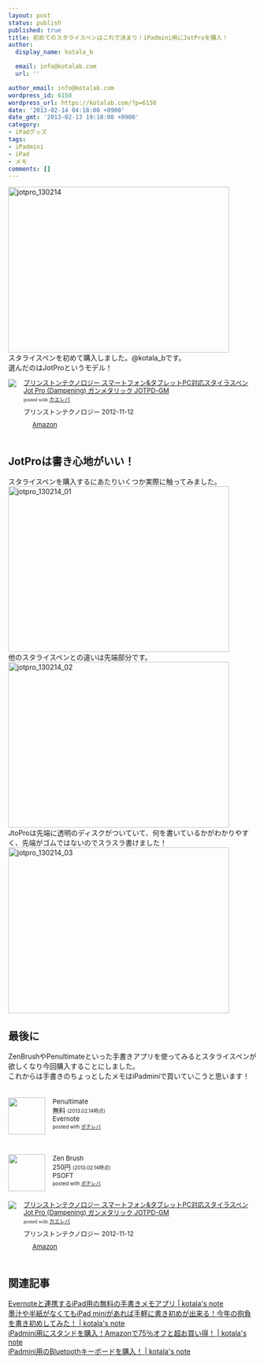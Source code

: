 ```yaml
---
layout: post
status: publish
published: true
title: 初めてのスタライスペンはこれで決まり！iPadmini用にJotProを購入！
author:
  display_name: kotala_b

  email: info@kotalab.com
  url: ''

author_email: info@kotalab.com
wordpress_id: 6150
wordpress_url: https://kotalab.com/?p=6150
date: '2013-02-14 04:18:00 +0900'
date_gmt: '2013-02-13 19:18:00 +0900'
category:
- iPadグッズ
tags:
- iPadmini
- iPad
- メモ
comments: []
---
```

<p><img src="https://kotalab.com/wp-content/uploads/jotpro_130214-448x336.jpg" alt="jotpro_130214" width="448" height="336" class="alignnone size-large wp-image-6152" /><br />
スタライスペンを初めて購入しました。@kotala_bです。<br />
選んだのはJotProというモデル！</p>
<div class="kaerebalink-box" style="text-align:left;padding-bottom:20px;font-size:small;/zoom: 1;overflow: hidden;">
<div class="kaerebalink-image" style="float:left;margin:0 15px 10px 0;"><a href="https://www.amazon.co.jp/exec/obidos/ASIN/B00A0HYPEA/same-22/ref=nosim/" rel="nofollow" target="_blank"><img src="https://images-fe.ssl-images-amazon.com/images/I/51aPDxcSFyL._SL160_.jpg" style="border: none;" /></a></div>
<div class="kaerebalink-info" style="line-height:120%;/zoom: 1;overflow: hidden;">
<div class="kaerebalink-name" style="margin-bottom:10px;line-height:120%"><a href="https://www.amazon.co.jp/exec/obidos/ASIN/B00A0HYPEA/same-22/ref=nosim/" rel="nofollow" target="_blank">プリンストンテクノロジー スマートフォン&タブレットPC対応スタイラスペン Jot Pro (Dampening) ガンメタリック JOTPD-GM</a>
<div class="kaerebalink-powered-date" style="font-size:8pt;margin-top:5px;font-family:verdana;line-height:120%">posted with <a href="https://kaereba.com" target="_blank">カエレバ</a></div>
</div>
<div class="kaerebalink-detail" style="margin-bottom:5px;"> プリンストンテクノロジー 2012-11-12    </div>
<div class="kaerebalink-link1" style="margin-top:10px;">
<div class="shoplinkamazon" style="display:inline;margin-right:5px;background: url('https://img.yomereba.com/tam_k_01.gif') 0 0 no-repeat;padding: 2px 0 2px 18px;white-space: nowrap;"><a href="https://www.amazon.co.jp/gp/search?keywords=JOTPD-GM%20Jot%20Pro&__mk_ja_JP=%83J%83%5E%83J%83i&tag=same-22" rel="nofollow" target="_blank" title="アマゾン" >Amazon</a></div>
</div>
</div>
<div class="booklink-footer" style="clear: left"></div>
</div>
<p><!--more--></p>
<h2>JotProは書き心地がいい！</h2>
<p>スタライスペンを購入するにあたりいくつか実際に触ってみました。<br />
<img src="https://kotalab.com/wp-content/uploads/jotpro_130214_01-448x336.jpg" alt="jotpro_130214_01" width="448" height="336" class="alignnone size-large wp-image-6151" /><br />
他のスタライスペンとの違いは先端部分です。<br />
<img src="https://kotalab.com/wp-content/uploads/jotpro_130214_02-448x336.jpg" alt="jotpro_130214_02" width="448" height="336" class="alignnone size-large wp-image-6154" /><br />
JtoProは先端に透明のディスクがついていて、何を書いているかがわかりやすく、先端がゴムではないのでスラスラ書けました！<br />
<img src="https://kotalab.com/wp-content/uploads/jotpro_130214_03-448x336.jpg" alt="jotpro_130214_03" width="448" height="336" class="alignnone size-large wp-image-6155" /></p>
<h2>最後に</h2>
<p>ZenBrushやPenultimateといった手書きアプリを使ってみるとスタライスペンが欲しくなり今回購入することにしました。<br />
これからは手書きのちょっとしたメモはiPadminiで買いていこうと思います！</p>
<div class="pochireba" style="text-align:left;font-size:small;padding:20px 0;/zoom: 1;overflow: hidden;"><span class="removed_link" title="click.linksynergy.com/fs-bin/click?id=d2yYUp776R4&amp;subid=&amp;offerid=94348.1&amp;type=3&amp;tmpid=3910&amp;RD_PARM1=https%253A%252F%252Fitunes.apple.com%252Fjp%252Fapp%252Fpenultimate%252Fid354098826%253Fmt%253D8%2526uo%253D4"><img src="http://a1429.phobos.apple.com/us/r1000/087/Purple2/v4/42/06/e6/4206e690-65c7-beab-1a3d-7d094b17b901/mzl.egkmbpsg.png" width="75" height="75" style="float:left;margin:0 15px 0 0;" class="pochi_img" ></span>
<div class="pochi_info" style="text-align:left;/zoom: 1;overflow: hidden;">
<div class="pochi_name"><span class="removed_link" title="click.linksynergy.com/fs-bin/click?id=d2yYUp776R4&amp;subid=&amp;offerid=94348.1&amp;type=3&amp;tmpid=3910&amp;RD_PARM1=https%253A%252F%252Fitunes.apple.com%252Fjp%252Fapp%252Fpenultimate%252Fid354098826%253Fmt%253D8%2526uo%253D4">Penultimate</span></div>
<div class="pochi_price" style="display:inline;">無料</div>
<div class="pochi_time" style="font-size:x-small;display:inline;">(2013.02.14時点)</div>
<div class="pochi_seller"><span class="removed_link" title="click.linksynergy.com/fs-bin/click?id=d2yYUp776R4&amp;subid=&amp;offerid=94348.1&amp;type=3&amp;tmpid=3910&amp;RD_PARM1=https%253A%252F%252Fitunes.apple.com%252Fjp%252Fartist%252Fevernote%252Fid281796111%253Fuo%253D4">Evernote</span></div>
<div class="pochi_post" style="font-size:x-small;">posted with <a href="https://pochireba.com">ポチレバ</a></div>
</div>
<div class="pochireba-footer" style="clear: left"></div>
</div>
<div class="pochireba" style="text-align:left;font-size:small;padding:20px 0;/zoom: 1;overflow: hidden;"><span class="removed_link" title="click.linksynergy.com/fs-bin/click?id=d2yYUp776R4&amp;subid=&amp;offerid=94348.1&amp;type=3&amp;tmpid=3910&amp;RD_PARM1=https%253A%252F%252Fitunes.apple.com%252Fjp%252Fapp%252Fzen-brush%252Fid382200873%253Fmt%253D8%2526uo%253D4"><img src="http://a156.phobos.apple.com/us/r1000/105/Purple/v4/f5/af/68/f5af6879-f9a6-3fc3-8481-c4c1f4e53983/temp..xbgwtqcb.png" width="75" height="75" style="float:left;margin:0 15px 0 0;" class="pochi_img" ></span>
<div class="pochi_info" style="text-align:left;/zoom: 1;overflow: hidden;">
<div class="pochi_name"><span class="removed_link" title="click.linksynergy.com/fs-bin/click?id=d2yYUp776R4&amp;subid=&amp;offerid=94348.1&amp;type=3&amp;tmpid=3910&amp;RD_PARM1=https%253A%252F%252Fitunes.apple.com%252Fjp%252Fapp%252Fzen-brush%252Fid382200873%253Fmt%253D8%2526uo%253D4">Zen Brush</span></div>
<div class="pochi_price" style="display:inline;">250円</div>
<div class="pochi_time" style="font-size:x-small;display:inline;">(2013.02.14時点)</div>
<div class="pochi_seller"><span class="removed_link" title="click.linksynergy.com/fs-bin/click?id=d2yYUp776R4&amp;subid=&amp;offerid=94348.1&amp;type=3&amp;tmpid=3910&amp;RD_PARM1=https%253A%252F%252Fitunes.apple.com%252Fjp%252Fartist%252Fpsoft%252Fid373752450%253Fuo%253D4">PSOFT</span></div>
<div class="pochi_post" style="font-size:x-small;">posted with <a href="https://pochireba.com">ポチレバ</a></div>
</div>
<div class="pochireba-footer" style="clear: left"></div>
</div>
<div class="kaerebalink-box" style="text-align:left;padding-bottom:20px;font-size:small;/zoom: 1;overflow: hidden;">
<div class="kaerebalink-image" style="float:left;margin:0 15px 10px 0;"><a href="https://www.amazon.co.jp/exec/obidos/ASIN/B00A0HYPEA/same-22/ref=nosim/" rel="nofollow" target="_blank"><img src="https://images-fe.ssl-images-amazon.com/images/I/51aPDxcSFyL._SL160_.jpg" style="border: none;" /></a></div>
<div class="kaerebalink-info" style="line-height:120%;/zoom: 1;overflow: hidden;">
<div class="kaerebalink-name" style="margin-bottom:10px;line-height:120%"><a href="https://www.amazon.co.jp/exec/obidos/ASIN/B00A0HYPEA/same-22/ref=nosim/" rel="nofollow" target="_blank">プリンストンテクノロジー スマートフォン&タブレットPC対応スタイラスペン Jot Pro (Dampening) ガンメタリック JOTPD-GM</a>
<div class="kaerebalink-powered-date" style="font-size:8pt;margin-top:5px;font-family:verdana;line-height:120%">posted with <a href="https://kaereba.com" target="_blank">カエレバ</a></div>
</div>
<div class="kaerebalink-detail" style="margin-bottom:5px;"> プリンストンテクノロジー 2012-11-12    </div>
<div class="kaerebalink-link1" style="margin-top:10px;">
<div class="shoplinkamazon" style="display:inline;margin-right:5px;background: url('https://img.yomereba.com/tam_k_01.gif') 0 0 no-repeat;padding: 2px 0 2px 18px;white-space: nowrap;"><a href="https://www.amazon.co.jp/gp/search?keywords=JOTPD-GM%20Jot%20Pro&__mk_ja_JP=%83J%83%5E%83J%83i&tag=same-22" rel="nofollow" target="_blank" title="アマゾン" >Amazon</a></div>
</div>
</div>
<div class="booklink-footer" style="clear: left"></div>
</div>
<h2 class="rele">関連記事</h2>
<p><a href="https://kotalab.com/penultimate" target="_blank">Evernoteと連携するiPad用の無料の手書きメモアプリ | kotala's note</a><br />
<a href="https://kotalab.com/ipad-mini-kakizome" target="_blank">墨汁や半紙がなくてもiPad miniがあれば手軽に書き初めが出来る！今年の抱負を書き初めしてみた！ | kotala's note</a><br />
<a href="https://kotalab.com/ipad-mini-stand" target="_blank">iPadmini用にスタンドを購入！Amazonで75％オフと超お買い得！ | kotala's note</a><br />
<a href="https://kotalab.com/ipad-mini-keybord-bt" target="_blank">iPadmini用のBluetoothキーボードを購入！ | kotala's note</a></p>

